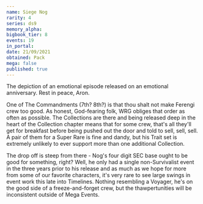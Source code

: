 ```yaml
---
name: Siege Nog
rarity: 4
series: ds9
memory_alpha:
bigbook_tier: 8
events: 19
in_portal:
date: 21/09/2021
obtained: Pack
mega: false
published: true
---
```


The depiction of an emotional episode released on an emotional anniversary. Rest in peace, Aron. 

One of The Commandments (7th? 8th?) is that thou shalt not make Ferengi crew too good. As honest, God-fearing folk, WRG obliges that order as often as possible. The Collections are there and being released deep in the heart of the Collection chapter means that for some crew, that's all they'll get for breakfast before being pushed out the door and told to sell, sell, sell. A pair of them for a Super Rare is fine and dandy, but his Trait set is extremely unlikely to ever support more than one additional Collection.

The drop off is steep from there - Nog's four digit SEC base ought to be good for something, right? Well, he only had a single non-Survivalist event in the three years prior to his release and as much as we hope for more from some of our favorite characters, it's very rare to see large swings in event work this late into Timelines. Nothing resembling a Voyager, he's on the good side of a freeze-and-forget crew, but the thawpertunities will be inconsistent outside of Mega Events.
